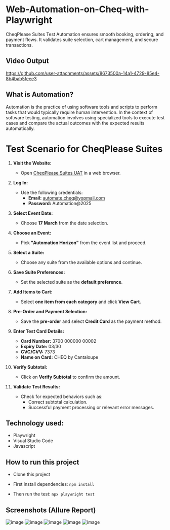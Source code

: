 # Web-Automation-on-Cheq-with-Playwright

CheqPlease Suites Test Automation ensures smooth booking, ordering, and payment flows. It validates suite selection, cart management, and secure transactions.

## Video Output

https://github.com/user-attachments/assets/8673500a-14a1-4729-85e4-8b4bab5feee3

## What is Automation?

Automation is the practice of using software tools and scripts to perform tasks that would typically require human intervention. In the context of software testing, automation involves using specialized tools to execute test cases and compare the actual outcomes with the expected results automatically.

# Test Scenario for CheqPlease Suites  

1. **Visit the Website:**  
   - Open [CheqPlease Suites UAT](https://suites.uat.cheqplease.com/) in a web browser.  

2. **Log In:**  
   - Use the following credentials:  
     - **Email:** automate.cheq@yopmail.com  
     - **Password:** Automation@2025  

3. **Select Event Date:**  
   - Choose **17 March** from the date selection.  

4. **Choose an Event:**  
   - Pick **"Automation Horizon"** from the event list and proceed.  

5. **Select a Suite:**  
   - Choose any suite from the available options and continue.  

6. **Save Suite Preferences:**  
   - Set the selected suite as the **default preference**.  

7. **Add Items to Cart:**  
   - Select **one item from each category** and click **View Cart**.  

8. **Pre-Order and Payment Selection:**  
   - Save the **pre-order** and select **Credit Card** as the payment method.  

9. **Enter Test Card Details:**  
   - **Card Number:** 3700 000000 00002  
   - **Expiry Date:** 03/30  
   - **CVC/CVV:** 7373  
   - **Name on Card:** CHEQ by Cantaloupe  

10. **Verify Subtotal:**  
    - Click on **Verify Subtotal** to confirm the amount.  

11. **Validate Test Results:**  
    - Check for expected behaviors such as:  
      - Correct subtotal calculation.  
      - Successful payment processing or relevant error messages.

## Technology used:
- Playwright
- Visual Studio Code
- Javascript

## How to run this project

- Clone this project
- First install dependencies:
 ```npm install```
 
- Then run the test:
 ```npx playwright test```

## Screenshots (Allure Report)

![image](https://github.com/user-attachments/assets/b461ac96-801b-4f8a-aa36-b2592e08585c)
![image](https://github.com/user-attachments/assets/601edcc7-a0fb-4843-aa92-a3fc0f0c0860)
![image](https://github.com/user-attachments/assets/c6d23ce6-d652-4d37-a5ea-8db8c33dda29)
![image](https://github.com/user-attachments/assets/6666dae3-2650-4416-be61-6fee85db05a1)
![image](https://github.com/user-attachments/assets/99e16cf7-bbd1-4bc7-9181-3cadf6abec8a)






